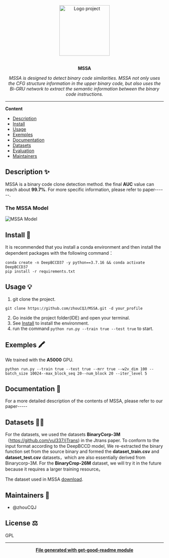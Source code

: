 <div align="center">
  <a href="#">
  	<img src="https://media.giphy.com/media/JIX9t2j0ZTN9S/giphy-downsized.gif" alt="Logo project" height="160" />
  </a>
  <br>
  <br>
  <p>
    <b>MSSA</b>
  </p>
  <p>
     <i>MSSA is designed to detect binary code similarities. MSSA not only uses the CFG structure information in the upper binary code, but also uses the Bi-GRU network to extract the semantic information between the binary code instructions.</i>
  </p>
</div>

---

**Content**

* [Description](##description)
* [Install](##install)
* [Usage](##usage)
* [Exemples](##exemples)
* [Documentation](##documentation)
* [Datasets](##datasets)
* [Evaluation](##evaluation)
* [Maintainers](##maintainers)

## Description ✨
MSSA is a binary code clone detection method.
the final **AUC** value can reach about **99.7%**. For more specific information, please refer to paper------.
### The MSSA Model 
![MSSA Model](https://github.com/zhouCQJ/MSSA/assets/170287774/8c34eae0-055c-42aa-b9ad-3240314672e9)

## Install 🐙
It is recommended that you install a conda environment and then install the dependent packages with the following command：
```
conda create -n DeepBCCD37 -y python==3.7.16 && conda activate DeepBCCD37
pip install -r requirements.txt
```

## Usage 💡
1. git clone the project.
```
git clone https://github.com/zhouCQJ/MSSA.git -d your_profile
```
2. Go inside the project folder(IDE) and open your terminal.
3. See  [Install](##install) to install the environment.
4. run the command `python run.py --train true --test true` to start.

## Exemples 🖍
We trained with the **A5000** GPU.
```
python run.py --train true --test true --mrr true --w2v_dim 100 --batch_size 10024--max_block_seq 20--num_block 20 --iter_level 5 
```

## Documentation 📄
For a more detailed description of the contents of MSSA, please refer to our paper-----

## Datasets 👩‍💻
For the datasets, we used the datasets **BinaryCorp-3M**（https://github.com/vul337/jTrans) in the Jtrans paper. To conform to the input format according to the DeepBCCD model, We re-extracted the binary function set from the source binary and formed the **dataset_train.csv** and **dataset_test.csv** datasets，which are also essentially derived from Binarycorp-3M.
For the **BinaryCrop-26M** dataset, we will try it in the future because it requires a larger training resource。					

The dataset used in MSSA [download](https://efss.qloud.my/index.php/s/a2B2S9rNwdXkmBo).

## Maintainers 👷
* @zhouCQJ

## License ⚖️
GPL

---
<div align="center">
	<b>
		<a href="https://www.npmjs.com/package/get-good-readme">File generated with get-good-readme module</a>
	</b>
</div>
